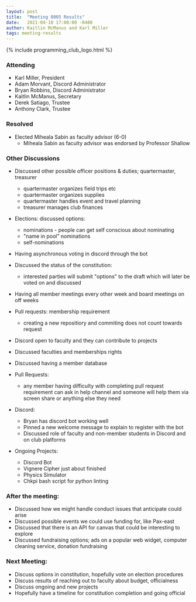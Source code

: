 ```yaml
---
layout: post
title:  "Meeting 0005 Results"
date:   2021-04-10 17:00:00 -0400
author: Kaitlin McManus and Karl Miller
tags: meeting-results
---
```

{% include programming_club_logo.html %}

### Attending 
- Karl Miller, President
- Adam Morvant, Discord Administrator 
- Bryan Robbins, Discord Administrator
- Kaitlin McManus, Secretary 
- Derek Satiago, Trustee
- Anthony Clark, Trustee

### Resolved 

- Elected Miheala Sabin as faculty advisor (6-0)
    - Miheala Sabin as faculty advisor was endorsed by Professor Shallow

### Other Discussions 

- Discussed other possible officer positions & duties; quartermaster, treasurer
	- quartermaster organizes field trips etc
	- quartermaster organizes supplies
	- quartermaster handles event and travel planning
	- treasurer manages club finances
	
- Elections:
	discussed options:
	- nominations - people can get self conscious about nominating
	- "name in pool" nominations
	- self-nominations

- Having asynchronous voting in discord through the bot
- Discussed the status of the constitution:
	- interested parties will submit "options" to the draft which will later be voted on and discussed
- Having all member meetings every other week and board meetings on off weeks
- Pull requests: membership requirement 
    - creating a new repositiory and commiting does not count towards request
- Discord open to faculty and they can contribute to projects 
- Discussed faculties and memberships rights     
- Discussed having a member database 
- Pull Requests:
	- any member having difficulty with completing pull request requirement can ask in help channel and someone will help them via screen share or anything else they need

- Discord:
	- Bryan has discord bot working well
	- Pinned a new welcome message to explain to register with the bot
	- Discussed role of faculty and non-member students in Discord and on club platforms

- Ongoing Projects:
	- Discord Bot
	- Vignere Cipher just about finished
	- Physics Simulator
	- Chkpi bash script for python linting

### After the meeting:

- Discussed how we might handle conduct issues that anticipate could arise
- Discussed possible events we could use funding for, like Pax-east
- Discussed that there is an API for canvas that could be interesting to explore
- Discussed fundraising options; ads on a popular web widget, computer cleaning service, donation fundraising

### Next Meeting:

- Discuss options in constitution, hopefully vote on election procedures
- Discuss results of reaching out to faculty about budget, officialness
- Discuss ongoing and new projects
- Hopefully have a timeline for constitution completion and going official




